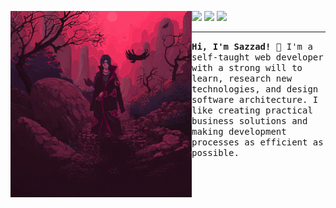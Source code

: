 <!--
**sCar3Cr0w25/sCar3Cr0w25** is a ✨ _special_ ✨ repository because its `README.md` (this file) appears on your GitHub profile.

Here are some ideas to get you started:

- 🔭 I’m currently working on ...
- 🌱 I’m currently learning ...
- 👯 I’m looking to collaborate on ...
- 🤔 I’m looking for help with ...
- 💬 Ask me about ...
- 📫 How to reach me: ...
- 😄 Pronouns: ...
- ⚡ Fun fact: ...
-->

<p>
    <img src="tenor.gif" width="290px" align="left" alt="Image from: https://tenor.com/">
    <div>
        <a href="https://scar3cr0w25.github.io/"><img src="https://img.shields.io/badge/-Portfolio-dfdfdf?style=flat-square&label=&message=portfolio&color=64252C&labelColor=B9424F&logoColor=dfeeee"></a>
        <a href="https://github.com/sCar3Cr0w25"><img src="https://img.shields.io/static/v1?style=flat-square&logo=github&label=&message=@sCar3Cr0w25&color=64252C&labelColor=B9424F&logoColor=dfeeee"></a>
        <a href="https://www.linkedin.com/in/md-sazzad-hossain-19aa23190"><img src="https://img.shields.io/static/v1?style=flat-square&logo=linkedin&label=&message=LinkedIn&color=64252C&labelColor=B9424F&logoColor=dfeeee"></a>
        <hr>
        <samp>
        <strong>Hi, I'm Sazzad!</strong> 👋 I'm a self-taught web developer with a strong will to learn, research new technologies, and design software architecture. I like creating practical business solutions and making development processes as efficient as possible.
        </samp>
        <br>
    </div>
</p>

